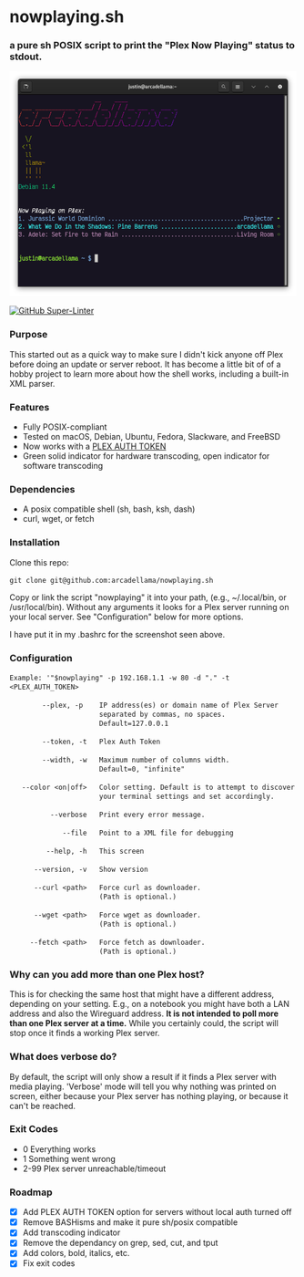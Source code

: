# nowplaying.sh

### a pure sh POSIX script to print the "Plex Now Playing" status to stdout.

![Image](/.github/images/nowplaying-screenshot.png)

[![GitHub Super-Linter](https://github.com/arcadellama/nowplaying.sh/workflows/Lint%20Code%20Base/badge.svg)](https://github.com/marketplace/actions/super-linter)

### Purpose
This started out as a quick way to make sure I didn't kick anyone off Plex before doing an update or server reboot. It has become a little bit of of a hobby project to learn more about how the shell works, including a built-in XML parser.

### Features
- Fully POSIX-compliant
- Tested on macOS, Debian, Ubuntu, Fedora, Slackware, and FreeBSD
- Now works with a [PLEX AUTH TOKEN](https://support.plex.tv/articles/204059436-finding-an-authentication-token-x-plex-token/)
- Green solid indicator for hardware transcoding, open indicator for software transcoding

### Dependencies
- A posix compatible shell (sh, bash, ksh, dash)
- curl, wget, or fetch

### Installation
Clone this repo:

    git clone git@github.com:arcadellama/nowplaying.sh

Copy or link the script "nowplaying" it into your path, (e.g., ~/.local/bin, or /usr/local/bin). Without any arguments it looks for a Plex server running on your local server.
See "Configuration" below for more options.

I have put it in my .bashrc for the screenshot seen above.

### Configuration

    Example: '"$nowplaying" -p 192.168.1.1 -w 80 -d "." -t <PLEX_AUTH_TOKEN>
         
            --plex, -p    IP address(es) or domain name of Plex Server
                          separated by commas, no spaces.
                          Default=127.0.0.1

            --token, -t   Plex Auth Token

            --width, -w   Maximum number of columns width.
                          Default=0, "infinite"

       --color <on|off>   Color setting. Default is to attempt to discover
                          your terminal settings and set accordingly.
                          
              --verbose   Print every error message.
              
                 --file   Point to a XML file for debugging

             --help, -h   This screen

          --version, -v   Show version

          --curl <path>   Force curl as downloader.
                          (Path is optional.)

          --wget <path>   Force wget as downloader.
                          (Path is optional.)

         --fetch <path>   Force fetch as downloader.
                          (Path is optional.)


### Why can you add more than one Plex host?
This is for checking the same host that might have a different address, depending on your setting. E.g., on a notebook you might have both a LAN address and also the Wireguard address. **It is not intended to poll more than one Plex server at a time.** While you certainly could, the script will stop once it finds a working Plex server.

### What does verbose do?
By default, the script will only show a result if it finds a Plex server with media playing. 'Verbose' mode will tell you why nothing was printed on screen, either because your Plex server has nothing playing, or because it can't be reached.

### Exit Codes
-   0     Everything works
-   1     Something went wrong
-   2-99  Plex server unreachable/timeout 

### Roadmap
- [x] Add PLEX AUTH TOKEN option for servers without local auth turned off
- [x] Remove BASHisms and make it pure sh/posix compatible
- [x] Add transcoding indicator
- [x] Remove the dependancy on grep, sed, cut, and tput
- [x] Add colors, bold, italics, etc.
- [x] Fix exit codes
